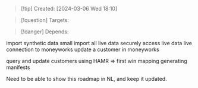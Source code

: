 
>[!tip] Created: [2024-03-06 Wed 18:10]

>[!question] Targets: 

>[!danger] Depends: 

import synthetic data small
import all live data
securely access live data
live connection to moneyworks
update a customer in moneyworks

query and update customers using HAMR => first win
mapping
generating manifests



Need to be able to show this roadmap in NL, and keep it updated.